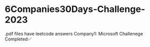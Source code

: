 # 6Companies30Days-Challenge-2023

.pdf files have leetcode answers
Company1: Microsoft Challenege Completed✅
